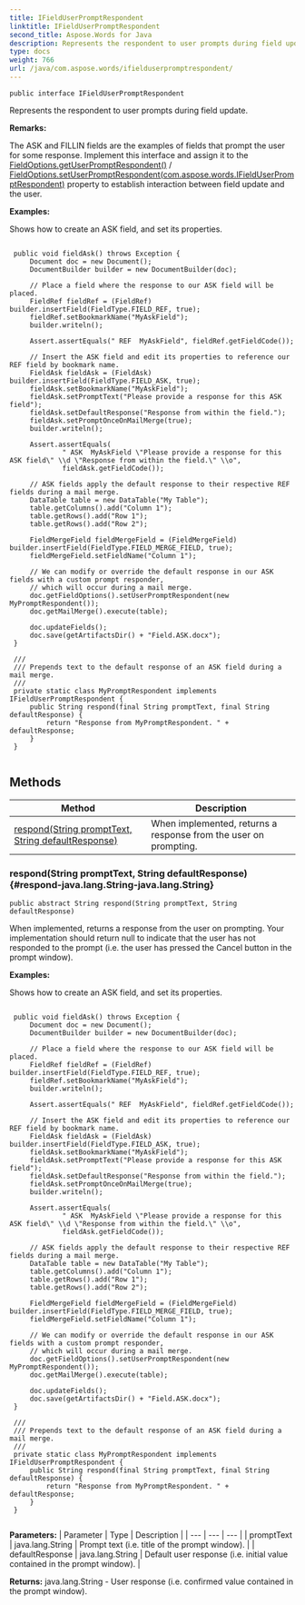 ```yaml
---
title: IFieldUserPromptRespondent
linktitle: IFieldUserPromptRespondent
second_title: Aspose.Words for Java
description: Represents the respondent to user prompts during field update in Java.
type: docs
weight: 766
url: /java/com.aspose.words/ifielduserpromptrespondent/
---
```

```
public interface IFieldUserPromptRespondent
```

Represents the respondent to user prompts during field update.

 **Remarks:** 

The ASK and FILLIN fields are the examples of fields that prompt the user for some response. Implement this interface and assign it to the [FieldOptions.getUserPromptRespondent()](../../com.aspose.words/fieldoptions/\#getUserPromptRespondent) / [FieldOptions.setUserPromptRespondent(com.aspose.words.IFieldUserPromptRespondent)](../../com.aspose.words/fieldoptions/\#setUserPromptRespondent-com.aspose.words.IFieldUserPromptRespondent) property to establish interaction between field update and the user.

 **Examples:** 

Shows how to create an ASK field, and set its properties.

```

 public void fieldAsk() throws Exception {
     Document doc = new Document();
     DocumentBuilder builder = new DocumentBuilder(doc);

     // Place a field where the response to our ASK field will be placed.
     FieldRef fieldRef = (FieldRef) builder.insertField(FieldType.FIELD_REF, true);
     fieldRef.setBookmarkName("MyAskField");
     builder.writeln();

     Assert.assertEquals(" REF  MyAskField", fieldRef.getFieldCode());

     // Insert the ASK field and edit its properties to reference our REF field by bookmark name.
     FieldAsk fieldAsk = (FieldAsk) builder.insertField(FieldType.FIELD_ASK, true);
     fieldAsk.setBookmarkName("MyAskField");
     fieldAsk.setPromptText("Please provide a response for this ASK field");
     fieldAsk.setDefaultResponse("Response from within the field.");
     fieldAsk.setPromptOnceOnMailMerge(true);
     builder.writeln();

     Assert.assertEquals(
             " ASK  MyAskField \"Please provide a response for this ASK field\" \\d \"Response from within the field.\" \\o",
             fieldAsk.getFieldCode());

     // ASK fields apply the default response to their respective REF fields during a mail merge.
     DataTable table = new DataTable("My Table");
     table.getColumns().add("Column 1");
     table.getRows().add("Row 1");
     table.getRows().add("Row 2");

     FieldMergeField fieldMergeField = (FieldMergeField) builder.insertField(FieldType.FIELD_MERGE_FIELD, true);
     fieldMergeField.setFieldName("Column 1");

     // We can modify or override the default response in our ASK fields with a custom prompt responder,
     // which will occur during a mail merge.
     doc.getFieldOptions().setUserPromptRespondent(new MyPromptRespondent());
     doc.getMailMerge().execute(table);

     doc.updateFields();
     doc.save(getArtifactsDir() + "Field.ASK.docx");
 }

 /// 
 /// Prepends text to the default response of an ASK field during a mail merge.
 /// 
 private static class MyPromptRespondent implements IFieldUserPromptRespondent {
     public String respond(final String promptText, final String defaultResponse) {
         return "Response from MyPromptRespondent. " + defaultResponse;
     }
 }
 
```
## Methods

| Method | Description |
| --- | --- |
| [respond(String promptText, String defaultResponse)](#respond-java.lang.String-java.lang.String) | When implemented, returns a response from the user on prompting. |
### respond(String promptText, String defaultResponse) {#respond-java.lang.String-java.lang.String}
```
public abstract String respond(String promptText, String defaultResponse)
```


When implemented, returns a response from the user on prompting. Your implementation should return  null  to indicate that the user has not responded to the prompt (i.e. the user has pressed the Cancel button in the prompt window).

 **Examples:** 

Shows how to create an ASK field, and set its properties.

```

 public void fieldAsk() throws Exception {
     Document doc = new Document();
     DocumentBuilder builder = new DocumentBuilder(doc);

     // Place a field where the response to our ASK field will be placed.
     FieldRef fieldRef = (FieldRef) builder.insertField(FieldType.FIELD_REF, true);
     fieldRef.setBookmarkName("MyAskField");
     builder.writeln();

     Assert.assertEquals(" REF  MyAskField", fieldRef.getFieldCode());

     // Insert the ASK field and edit its properties to reference our REF field by bookmark name.
     FieldAsk fieldAsk = (FieldAsk) builder.insertField(FieldType.FIELD_ASK, true);
     fieldAsk.setBookmarkName("MyAskField");
     fieldAsk.setPromptText("Please provide a response for this ASK field");
     fieldAsk.setDefaultResponse("Response from within the field.");
     fieldAsk.setPromptOnceOnMailMerge(true);
     builder.writeln();

     Assert.assertEquals(
             " ASK  MyAskField \"Please provide a response for this ASK field\" \\d \"Response from within the field.\" \\o",
             fieldAsk.getFieldCode());

     // ASK fields apply the default response to their respective REF fields during a mail merge.
     DataTable table = new DataTable("My Table");
     table.getColumns().add("Column 1");
     table.getRows().add("Row 1");
     table.getRows().add("Row 2");

     FieldMergeField fieldMergeField = (FieldMergeField) builder.insertField(FieldType.FIELD_MERGE_FIELD, true);
     fieldMergeField.setFieldName("Column 1");

     // We can modify or override the default response in our ASK fields with a custom prompt responder,
     // which will occur during a mail merge.
     doc.getFieldOptions().setUserPromptRespondent(new MyPromptRespondent());
     doc.getMailMerge().execute(table);

     doc.updateFields();
     doc.save(getArtifactsDir() + "Field.ASK.docx");
 }

 /// 
 /// Prepends text to the default response of an ASK field during a mail merge.
 /// 
 private static class MyPromptRespondent implements IFieldUserPromptRespondent {
     public String respond(final String promptText, final String defaultResponse) {
         return "Response from MyPromptRespondent. " + defaultResponse;
     }
 }
 
```

**Parameters:**
| Parameter | Type | Description |
| --- | --- | --- |
| promptText | java.lang.String | Prompt text (i.e. title of the prompt window). |
| defaultResponse | java.lang.String | Default user response (i.e. initial value contained in the prompt window). |

**Returns:**
java.lang.String - User response (i.e. confirmed value contained in the prompt window).
